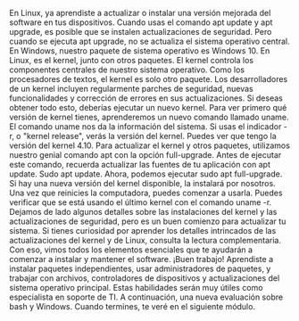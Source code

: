 En Linux, ya aprendiste a actualizar o instalar una versión mejorada del software en tus dispositivos. Cuando usas el comando apt update y apt upgrade, es posible que se instalen actualizaciones de seguridad. Pero cuando se ejecuta apt upgrade, no se actualiza el sistema operativo central. En Windows, nuestro paquete de sistema operativo es Windows 10. En Linux, es el kernel, junto con otros paquetes. El kernel controla los componentes centrales de nuestro sistema operativo. Como los procesadores de textos, el kernel es solo otro paquete. Los desarrolladores de un kernel incluyen regularmente parches de seguridad, nuevas funcionalidades y corrección de errores en sus actualizaciones. Si deseas obtener todo esto, deberías ejecutar un nuevo kernel. Para ver primero qué versión de kernel tienes, aprenderemos un nuevo comando llamado uname. El comando uname nos da la información del sistema. Si usas el indicador -r, o "kernel release", verás la versión del kernel. Puedes ver que tengo la versión del kernel 4.10. Para actualizar el kernel y otros paquetes, utilizamos nuestro genial comando apt con la opción full-upgrade. Antes de ejecutar este comando, recuerda actualizar las fuentes de tu aplicación con apt update. Sudo apt update. Ahora, podemos ejecutar sudo apt full-upgrade. Si hay una nueva versión del kernel disponible, la instalará por nosotros. Una vez que reinicies la computadora, puedes comenzar a usarla. Puedes verificar que se está usando el último kernel con el comando uname -r. Dejamos de lado algunos detalles sobre las instalaciones del kernel y las actualizaciones de seguridad, pero es un buen comienzo para actualizar tu sistema. Si tienes curiosidad por aprender los detalles intrincados de las actualizaciones del kernel y de Linux, consulta la lectura complementaria. Con eso, vimos todos los elementos esenciales que te ayudarán a comenzar a instalar y mantener el software. ¡Buen trabajo! Aprendiste a instalar paquetes independientes, usar administradores de paquetes, y trabajar con archivos, controladores de dispositivos y actualizaciones del sistema operativo principal. Estas habilidades serán muy útiles como especialista en soporte de TI. A continuación, una nueva evaluación sobre bash y Windows. Cuando termines, te veré en el siguiente módulo.